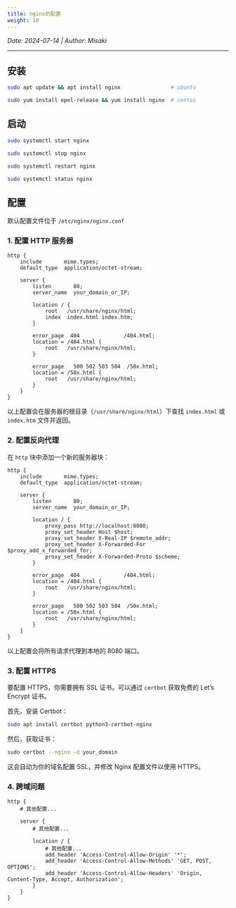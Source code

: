 ```yaml
---
title: nginx的配置
weight: 10
---
```


*Date: 2024-07-14 | Author: Misaki*

___

## 安装

~~~sh
sudo apt update && apt install nginx                # ubuntu

sudo yum install epel-release && yum install nginx  # centos
~~~

## 启动

~~~sh
sudo systemctl start nginx

sudo systemctl stop nginx

sudo systemctl restart nginx

sudo systemctl status nginx
~~~

## 配置

默认配置文件位于 `/etc/nginx/nginx.conf`

### 1. 配置 HTTP 服务器

```nginx
http {
    include       mime.types;
    default_type  application/octet-stream;

    server {
        listen       80;
        server_name  your_domain_or_IP;

        location / {
            root   /usr/share/nginx/html;
            index  index.html index.htm;
        }

        error_page  404              /404.html;
        location = /404.html {
            root   /usr/share/nginx/html;
        }

        error_page   500 502 503 504  /50x.html;
        location = /50x.html {
            root   /usr/share/nginx/html;
        }
    }
}
```

以上配置会在服务器的根目录（`/usr/share/nginx/html`）下查找 `index.html` 或 `index.htm` 文件并返回。

### 2. 配置反向代理

在 `http` 块中添加一个新的服务器块：

```nginx
http {
    include       mime.types;
    default_type  application/octet-stream;

    server {
        listen       80;
        server_name  your_domain_or_IP;

        location / {
            proxy_pass http://localhost:8080;
            proxy_set_header Host $host;
            proxy_set_header X-Real-IP $remote_addr;
            proxy_set_header X-Forwarded-For $proxy_add_x_forwarded_for;
            proxy_set_header X-Forwarded-Proto $scheme;
        }

        error_page  404              /404.html;
        location = /404.html {
            root   /usr/share/nginx/html;
        }

        error_page   500 502 503 504  /50x.html;
        location = /50x.html {
            root   /usr/share/nginx/html;
        }
    }
}
```

以上配置会将所有请求代理到本地的 8080 端口。

### 3. 配置 HTTPS

要配置 HTTPS，你需要拥有 SSL 证书。可以通过 `certbot` 获取免费的 Let’s Encrypt 证书。

首先，安装 Certbot：

```sh
sudo apt install certbot python3-certbot-nginx
```

然后，获取证书：

```sh
sudo certbot --nginx -d your_domain
```

这会自动为你的域名配置 SSL，并修改 Nginx 配置文件以使用 HTTPS。

### 4. 跨域问题

~~~
http {
    # 其他配置...

    server {
        # 其他配置...

        location / {
            # 其他配置...
            add_header 'Access-Control-Allow-Origin' '*';
            add_header 'Access-Control-Allow-Methods' 'GET, POST, OPTIONS';
            add_header 'Access-Control-Allow-Headers' 'Origin, Content-Type, Accept, Authorization';
        }
    }
}
~~~